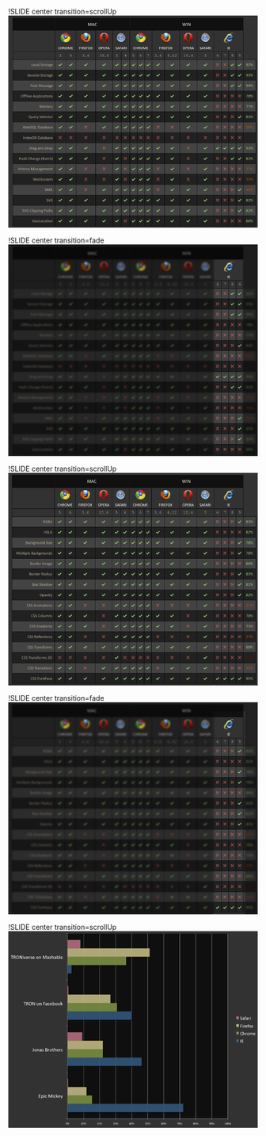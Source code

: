 !SLIDE center transition=scrollUp
![html5](browsers_html5.png "html5 support")

!SLIDE center transition=fade
![html5](browsers_html5_ie.png "html5 support")

!SLIDE center transition=scrollUp
![css](browsers_css3.png "css3 support")

!SLIDE center transition=fade
![css](browsers_css3_ie.png "css3 support")

!SLIDE center transition=scrollUp
![popularity](browser_popularity.png "browser popularity")